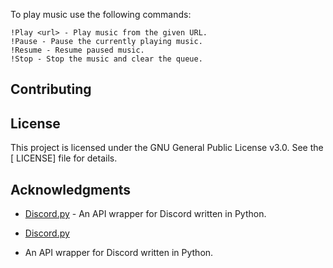 
To play music use the following commands:

    !Play <url> - Play music from the given URL.
    !Pause - Pause the currently playing music.
    !Resume - Resume paused music.
    !Stop - Stop the music and clear the queue.

## Contributing

## License

This project is licensed under the GNU General Public License v3.0. See the [ LICENSE] file for details.

## Acknowledgments

- [Discord.py](https://discordpy.readthedocs.io/en/stable/) - An API wrapper for Discord written in Python.

- [Discord.py](https://discordpy.readthedocs.io/en/stable/)
- An API wrapper for Discord written in Python.


